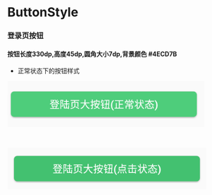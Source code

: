 # ButtonStyle
### 登录页按钮
#### 按钮长度330dp,高度45dp,圆角大小7dp,背景颜色 #4ECD7B

- 正常状态下的按钮样式

![image](https://raw.githubusercontent.com/zhenghuiC/ButtonStyle/master/src/main/res/mipmap-xxhdpi/ic_login_normal.png)


```


```

![image](https://raw.githubusercontent.com/zhenghuiC/ButtonStyle/master/src/main/res/mipmap-xxhdpi/ic_login_press.png)
